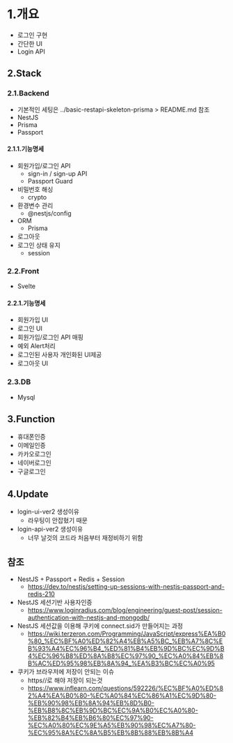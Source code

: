 # 1.개요

- 로그인 구현
- 간단한 UI
- Login API

## 2.Stack

### 2.1.Backend

- 기본적인 세팅은 ../basic-restapi-skeleton-prisma > README.md 참조
- NestJS
- Prisma
- Passport

#### 2.1.1.기능명세

- 회원가입/로그인 API
  - sign-in / sign-up API
  - Passport Guard
- 비밀번호 해싱
  - crypto
- 환경변수 관리
  - @nestjs/config
- ORM
  - Prisma
- 로그아웃
- 로그인 상태 유지
  - session

### 2.2.Front

- Svelte

#### 2.2.1.기능명세

- 회원가입 UI
- 로그인 UI
- 회원가입/로그인 API 매핑
- 예외 Alert처리
- 로그인된 사용자 개인화된 UI제공
- 로그아웃 UI

### 2.3.DB

- Mysql

## 3.Function

- 휴대폰인증
- 이메일인증
- 카카오로그인
- 네이버로그인
- 구글로그인

## 4.Update

- login-ui-ver2 생성이유
  - 라우팅이 안잡혔기 때문
- login-api-ver2 생성이유
  - 너무 날것의 코드라 처음부터 재정비하기 위함

## 참조

- NestJS + Passport + Redis + Session
  - https://dev.to/nestjs/setting-up-sessions-with-nestjs-passport-and-redis-210
- NestJS 세션기반 사용자인증
  - https://www.loginradius.com/blog/engineering/guest-post/session-authentication-with-nestjs-and-mongodb/
- NestJS 세션값을 이용해 쿠키에 connect.sid가 만들어지는 과정
  - https://wiki.terzeron.com/Programming/JavaScript/express%EA%B0%80_%EC%BF%A0%ED%82%A4%EB%A5%BC_%EB%A7%8C%EB%93%A4%EC%96%B4_%ED%81%B4%EB%9D%BC%EC%9D%B4%EC%96%B8%ED%8A%B8%EC%97%90_%EC%A0%84%EB%8B%AC%ED%95%98%EB%8A%94_%EA%B3%BC%EC%A0%95
- 쿠키가 브라우저에 저장이 안되는 이슈
  - https//로 해야 저장이 되는것
  - https://www.inflearn.com/questions/592226/%EC%BF%A0%ED%82%A4%EA%B0%80-%EC%A0%84%EC%86%A1%EC%9D%80-%EB%90%98%EB%8A%94%EB%8D%B0-%EB%B8%8C%EB%9D%BC%EC%9A%B0%EC%A0%80-%EB%82%B4%EB%B6%80%EC%97%90-%EC%A0%80%EC%9E%A5%EB%90%98%EC%A7%80-%EC%95%8A%EC%8A%B5%EB%8B%88%EB%8B%A4
